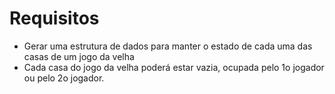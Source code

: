 # Requisitos
* Gerar uma estrutura de dados para manter o estado de cada uma das casas de um jogo da velha
* Cada casa do jogo da velha poderá estar vazia, ocupada pelo 1o jogador ou pelo 2o jogador.